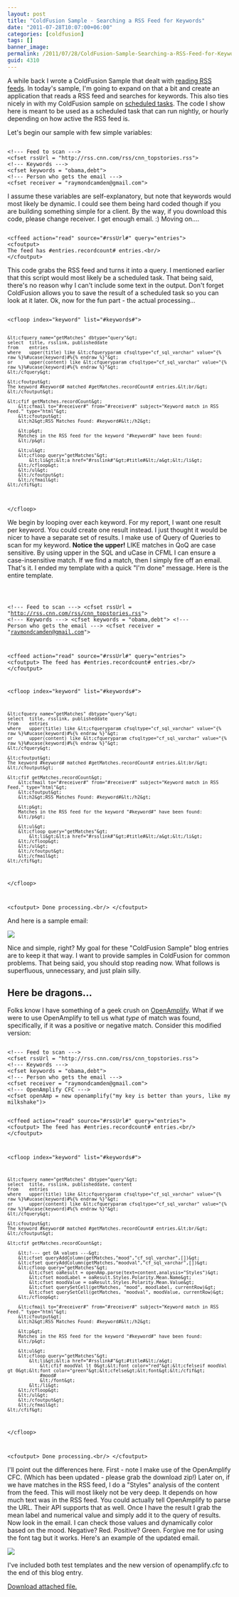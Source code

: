 ```yaml
---
layout: post
title: "ColdFusion Sample - Searching a RSS Feed for Keywords"
date: "2011-07-28T10:07:00+06:00"
categories: [coldfusion]
tags: []
banner_image: 
permalink: /2011/07/28/ColdFusion-Sample-Searching-a-RSS-Feed-for-Keywords
guid: 4310
---
```


A while back I wrote a ColdFusion Sample that dealt with <a href="http://www.raymondcamden.com/index.cfm/2011/6/5/ColdFusion-Sample--Reading-a-RSS-Feed">reading RSS feeds</a>. In today's sample, I'm going to expand on that a bit and create an application that reads a RSS feed and searches for keywords. This also ties nicely in with my ColdFusion sample on <a href="http://www.coldfusionjedi.com/index.cfm/2011/6/12/ColdFusion-Sample--Building-a-daily-scheduled-report">scheduled tasks</a>. The code I show here is meant to be used as a scheduled task that can run nightly, or hourly depending on how active the RSS feed is.
<!--more-->
<p/>

Let's begin our sample with few simple variables:

<p/>

<code>
&lt;!--- Feed to scan ---&gt;
&lt;cfset rssUrl = "http://rss.cnn.com/rss/cnn_topstories.rss"&gt;
&lt;!--- Keywords ---&gt;
&lt;cfset keywords = "obama,debt"&gt;
&lt;!--- Person who gets the email ---&gt;
&lt;cfset receiver = "raymondcamden@gmail.com"&gt;
</code>

<p/>

I assume these variables are self-explanatory, but note that keywords would most likely be dynamic. I could see them being hard coded though if you are building something simple for a client. By the way, if you download this code, please change receiver. I get enough email. :) Moving on....

<p/>

<code>
&lt;cffeed action="read" source="#rssUrl#" query="entries"&gt;
&lt;cfoutput&gt;
The feed has #entries.recordcount# entries.&lt;br/&gt;
&lt;/cfoutput&gt;
</code>

<p/>

This code grabs the RSS feed and turns it into a query. I mentioned earlier that this script would most likely be a scheduled task. That being said, there's no reason why I can't include some text in the output. Don't forget ColdFusion allows you to save the result of a scheduled task so you can look at it later. Ok, now for the fun part - the actual processing...

<p/>

<code>
&lt;cfloop index="keyword" list="#keywords#"&gt;
	
	&lt;cfquery name="getMatches" dbtype="query"&gt;
	select	title, rsslink, publisheddate
	from	entries
	where	upper(title) like &lt;cfqueryparam cfsqltype="cf_sql_varchar" value="{% raw %}%#ucase(keyword)#%{% endraw %}"&gt;
	or		upper(content) like &lt;cfqueryparam cfsqltype="cf_sql_varchar" value="{% raw %}%#ucase(keyword)#%{% endraw %}"&gt;
	&lt;/cfquery&gt;
	
	&lt;cfoutput&gt;
	The keyword #keyword# matched #getMatches.recordCount# entries.&lt;br/&gt;
	&lt;/cfoutput&gt;
	
	&lt;cfif getMatches.recordCount&gt;
		&lt;cfmail to="#receiver#" from="#receiver#" subject="Keyword match in RSS Feed." type="html"&gt;
		&lt;cfoutput&gt;
		&lt;h2&gt;RSS Matches Found: #keyword#&lt;/h2&gt;
		
		&lt;p&gt;
		Matches in the RSS feed for the keyword "#keyword#" have been found:
		&lt;/p&gt;
		
		&lt;ul&gt;
		&lt;cfloop query="getMatches"&gt;
			&lt;li&gt;&lt;a href="#rsslink#"&gt;#title#&lt;/a&gt;&lt;/li&gt;
		&lt;/cfloop&gt;
		&lt;/ul&gt;
		&lt;/cfoutput&gt;
		&lt;/cfmail&gt;	
	&lt;/cfif&gt;
	
&lt;/cfloop&gt;
</code>

<p>

We begin by looping over each keyword. For my report, I want one result per keyword. You could create one result instead. I just thought it would be nicer to have a separate set of results. I make use of Query of Queries to scan for my keyword. <b>Notice the upper!</b> LIKE matches in QoQ are case sensitive. By using upper in the SQL and uCase in CFML I can ensure a case-insensitive match. If we find a match, then I simply fire off an email. That's it. I ended my template with a quick "I'm done" message. Here is the entire template.

<p/>

<code>

&lt;!--- Feed to scan ---&gt;
&lt;cfset rssUrl = "http://rss.cnn.com/rss/cnn_topstories.rss"&gt;
&lt;!--- Keywords ---&gt;
&lt;cfset keywords = "obama,debt"&gt;
&lt;!--- Person who gets the email ---&gt;
&lt;cfset receiver = "raymondcamden@gmail.com"&gt;

&lt;cffeed action="read" source="#rssUrl#" query="entries"&gt;
&lt;cfoutput&gt;
The feed has #entries.recordcount# entries.&lt;br/&gt;
&lt;/cfoutput&gt;

&lt;cfloop index="keyword" list="#keywords#"&gt;
	
	&lt;cfquery name="getMatches" dbtype="query"&gt;
	select	title, rsslink, publisheddate
	from	entries
	where	upper(title) like &lt;cfqueryparam cfsqltype="cf_sql_varchar" value="{% raw %}%#ucase(keyword)#%{% endraw %}"&gt;
	or		upper(content) like &lt;cfqueryparam cfsqltype="cf_sql_varchar" value="{% raw %}%#ucase(keyword)#%{% endraw %}"&gt;
	&lt;/cfquery&gt;
	
	&lt;cfoutput&gt;
	The keyword #keyword# matched #getMatches.recordCount# entries.&lt;br/&gt;
	&lt;/cfoutput&gt;
	
	&lt;cfif getMatches.recordCount&gt;
		&lt;cfmail to="#receiver#" from="#receiver#" subject="Keyword match in RSS Feed." type="html"&gt;
		&lt;cfoutput&gt;
		&lt;h2&gt;RSS Matches Found: #keyword#&lt;/h2&gt;
		
		&lt;p&gt;
		Matches in the RSS feed for the keyword "#keyword#" have been found:
		&lt;/p&gt;
		
		&lt;ul&gt;
		&lt;cfloop query="getMatches"&gt;
			&lt;li&gt;&lt;a href="#rsslink#"&gt;#title#&lt;/a&gt;&lt;/li&gt;
		&lt;/cfloop&gt;
		&lt;/ul&gt;
		&lt;/cfoutput&gt;
		&lt;/cfmail&gt;	
	&lt;/cfif&gt;
	
&lt;/cfloop&gt;

&lt;cfoutput&gt;
Done processing.&lt;br/&gt;
&lt;/cfoutput&gt;
</code>

<p/>

And here is a sample email:

<p/>

<img src="https://static.raymondcamden.com/images/cfjedi/ScreenClip146.png" />

<p/>

Nice and simple, right? My goal for these "ColdFusion Sample" blog entries are to keep it that way. I want to provide samples in ColdFusion for common problems. That being said, you should stop reading now. What follows is superfluous, unnecessary, and just plain silly. 

<h2>Here be dragons...</h2>

Folks know I have something of a geek crush on <a href="http://www.openamplify.com">OpenAmplify</a>. What if we were to use OpenAmplify to tell us what <i>type</i> of match was found, specifically, if it was a positive or negative match. Consider this modified version:

<p/>

<code>
&lt;!--- Feed to scan ---&gt;
&lt;cfset rssUrl = "http://rss.cnn.com/rss/cnn_topstories.rss"&gt;
&lt;!--- Keywords ---&gt;
&lt;cfset keywords = "obama,debt"&gt;
&lt;!--- Person who gets the email ---&gt;
&lt;cfset receiver = "raymondcamden@gmail.com"&gt;
&lt;!--- OpenAmplify CFC ---&gt;
&lt;cfset openAmp = new openamplify("my key is better than yours, like my milkshake")&gt;

&lt;cffeed action="read" source="#rssUrl#" query="entries"&gt;
&lt;cfoutput&gt;
The feed has #entries.recordcount# entries.&lt;br/&gt;
&lt;/cfoutput&gt;

&lt;cfloop index="keyword" list="#keywords#"&gt;
	
	&lt;cfquery name="getMatches" dbtype="query"&gt;
	select	title, rsslink, publisheddate, content
	from	entries
	where	upper(title) like &lt;cfqueryparam cfsqltype="cf_sql_varchar" value="{% raw %}%#ucase(keyword)#%{% endraw %}"&gt;
	or		upper(content) like &lt;cfqueryparam cfsqltype="cf_sql_varchar" value="{% raw %}%#ucase(keyword)#%{% endraw %}"&gt;
	&lt;/cfquery&gt;
	
	&lt;cfoutput&gt;
	The keyword #keyword# matched #getMatches.recordCount# entries.&lt;br/&gt;
	&lt;/cfoutput&gt;
	
	&lt;cfif getMatches.recordCount&gt;
	
		&lt;!--- get OA values ---&gt;
		&lt;cfset queryAddColumn(getMatches,"mood","cf_sql_varchar",[])&gt;
		&lt;cfset queryAddColumn(getMatches,"moodval","cf_sql_varchar",[])&gt;
		&lt;cfloop query="getMatches"&gt;
			&lt;cfset oaResult = openAmp.parse(text=content,analysis="Styles")&gt;
			&lt;cfset moodLabel = oaResult.Styles.Polarity.Mean.Name&gt;
			&lt;cfset moodValue = oaResult.Styles.Polarity.Mean.Value&gt;
			&lt;cfset querySetCell(getMatches, "mood", moodlabel, currentRow)&gt;			
			&lt;cfset querySetCell(getMatches, "moodval", moodValue, currentRow)&gt;			
		&lt;/cfloop&gt;

		&lt;cfmail to="#receiver#" from="#receiver#" subject="Keyword match in RSS Feed." type="html"&gt;
		&lt;cfoutput&gt;
		&lt;h2&gt;RSS Matches Found: #keyword#&lt;/h2&gt;
		
		&lt;p&gt;
		Matches in the RSS feed for the keyword "#keyword#" have been found:
		&lt;/p&gt;
		
		&lt;ul&gt;
		&lt;cfloop query="getMatches"&gt;
			&lt;li&gt;&lt;a href="#rsslink#"&gt;#title#&lt;/a&gt; 
				&lt;cfif moodVal lt 0&gt;&lt;font color="red"&gt;&lt;cfelseif moodVal gt 0&gt;&lt;font color="green"&gt;&lt;cfelse&gt;&lt;font&gt;&lt;/cfif&gt;
				#mood#
				&lt;/font&gt;
			&lt;/li&gt;
		&lt;/cfloop&gt;
		&lt;/ul&gt;
		&lt;/cfoutput&gt;
		&lt;/cfmail&gt;	
	&lt;/cfif&gt;
	
&lt;/cfloop&gt;

&lt;cfoutput&gt;
Done processing.&lt;br/&gt;
&lt;/cfoutput&gt;
</code>

<p>

I'll point out the differences here. First - note I make use of the OpenAmplify CFC. (Which has been updated - please grab the download zip!) Later on, if we have matches in the RSS feed, I do a "Styles" analysis of the content from the feed. This will most likely not be very deep. It depends on how much text was in the RSS feed. You could actually tell OpenAmplify to parse the URL. Their API supports that as well. Once I have the result I grab the mean label and numerical value and simply add it to the query of results. Now look in the email. I can check those values and dynamically color based on the mood. Negative? Red. Positive? Green. Forgive me for using the font tag but it works. Here's an example of the updated email.

<p>

<img src="https://static.raymondcamden.com/images/cfjedi/ScreenClip147.png" />

<p/>

I've included both test templates and the new version of openamplify.cfc to the end of this blog entry.<p><a href='enclosures/C{% raw %}%3A%{% endraw %}5Chosts{% raw %}%5C2009%{% endraw %}2Ecoldfusionjedi{% raw %}%2Ecom%{% endraw %}5Cenclosures{% raw %}%2Ftempforblog%{% endraw %}2Erar'>Download attached file.</a></p>